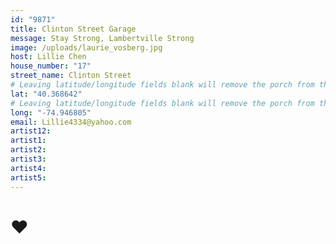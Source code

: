 ```yaml
---
id: "9871"
title: Clinton Street Garage
message: Stay Strong, Lambertville Strong
image: /uploads/laurie_vosberg.jpg
host: Lillie Chen
house_number: "17"
street_name: Clinton Street
# Leaving latitude/longitude fields blank will remove the porch from the Porchfest map.
lat: "40.368642"
# Leaving latitude/longitude fields blank will remove the porch from the Porchfest map.
long: "-74.946805"
email: Lillie4334@yahoo.com
artist12:
artist1: 
artist2:
artist3:
artist4:
artist5:
---
```

# ♥
